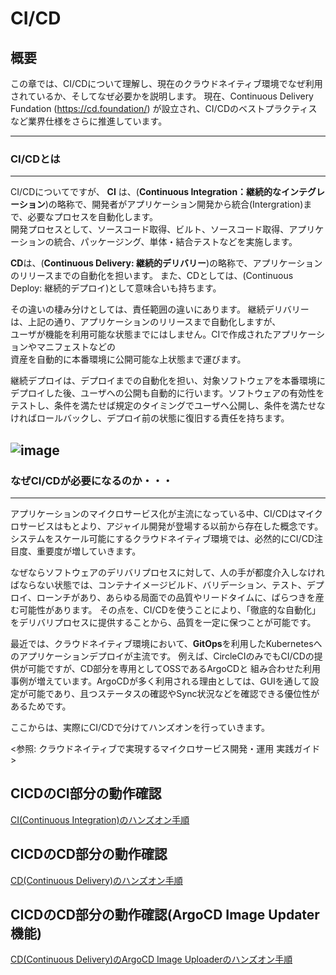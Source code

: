 # CI/CD

## 概要
この章では、CI/CDについて理解し、現在のクラウドネイティブ環境でなぜ利用されているか、そしてなぜ必要かを説明します。
現在、Continuous Delivery Fundation (https://cd.foundation/) が設立され、CI/CDのベストプラクティスなど業界仕様をさらに推進しています。

***
### CI/CDとは  
---
CI/CDについてですが、 **CI** は、(**Continuous Integration：継続的なインテグレーション**)の略称で、開発者がアプリケーション開発から統合(Intergration)まで、必要なプロセスを自動化します。  
開発プロセスとして、ソースコード取得、ビルト、ソースコード取得、アプリケーションの統合、パッケージング、単体・結合テストなどを実施します。  

**CD**は、(**Continuous Delivery: 継続的デリバリー**)の略称で、アプリケーションのリリースまでの自動化を担います。
また、CDとしては、(Continuous Deploy: 継続的デプロイ)として意味合いも持ちます。  

その違いの棲み分けとしては、責任範囲の違いにあります。
継続デリバリーは、上記の通り、アプリケーションのリリースまで自動化しますが、  
ユーザが機能を利用可能な状態までにはしません。CIで作成されたアプリケーションやマニフェストなどの  
資産を自動的に本番環境に公開可能な上状態まで運びます。

継続デプロイは、デプロイまでの自動化を担い、対象ソフトウェアを本番環境にデプロイした後、ユーザへの公開も自動的に行います。ソフトウェアの有効性をテストし、条件を満たせば規定のタイミングでユーザへ公開し、条件を満たせなければロールバックし、デプロイ前の状態に復旧する責任を持ちます。

![image](image/cicd_pic.jpg)
---
### なぜCI/CDが必要になるのか・・・
---
アプリケーションのマイクロサービス化が主流になっている中、CI/CDはマイクロサービスはもとより、アジャイル開発が登場する以前から存在した概念です。システムをスケール可能にするクラウドネイティブ環境では、必然的にCI/CD注目度、重要度が増していきます。

なぜならソフトウェアのデリバリプロセスに対して、人の手が都度介入しなければならない状態では、コンテナイメージビルド、バリデーション、テスト、デプロイ、ローンチがあり、あらゆる局面での品質やリードタイムに、ばらつきを産む可能性があります。
その点を、CI/CDを使うことにより、「徹底的な自動化」をデリバリプロセスに提供することから、品質を一定に保つことが可能です。

最近では、クラウドネイティブ環境において、**GitOps**を利用したKubernetesへのアプリケーションデプロイが主流です。
例えば、CircleCIのみでもCI/CDの提供が可能ですが、CD部分を専用としてOSSであるArgoCDと
組み合わせた利用事例が増えています。ArgoCDが多く利用される理由としては、GUIを通して設定が可能であり、且つステータスの確認やSync状況などを確認できる優位性があるためです。  

ここからは、実際にCI/CDで分けてハンズオンを行っていきます。  

<参照: クラウドネイティブで実現するマイクロサービス開発・運用 実践ガイド>


## CICDのCI部分の動作確認

[CI(Continuous Integration)のハンズオン手順](./README_CI.md)

## CICDのCD部分の動作確認

[CD(Continuous Delivery)のハンズオン手順](./README_CD.md)

## CICDのCD部分の動作確認(ArgoCD Image Updater機能)

[CD(Continuous Delivery)のArgoCD Image Uploaderのハンズオン手順](./README_CD_ArcoCD_Image_Uploader.md)
